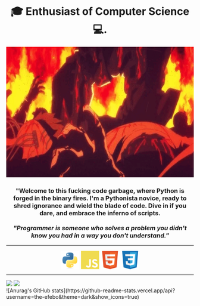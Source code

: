 <div align="center">
    <h1>🎓 Enthusiast of Computer Science 💻.<br></h1>
    <img src="giphy.gif" width="750" height="350">
</div>

<div>
    <h3 align="center">"Welcome to this fucking code garbage, where Python is forged in the binary fires. I'm a Pythonista novice, ready to shred ignorance and wield the blade of code. Dive in if you dare, and embrace the inferno of scripts.
        <br><br>
    <i>"Programmer is someone who solves a problem you didn't know you had in a way you don't understand."</i></h3>
</div>

<hr>

<div align="center">
    <img align="center" height="50" width="50" src="https://raw.githubusercontent.com/devicons/devicon/master/icons/python/python-original.svg">
    <img align="center" height="50" width="50" src="https://raw.githubusercontent.com/devicons/devicon/master/icons/javascript/javascript-plain.svg">
    <img align="center" height="50" width="50" src="https://raw.githubusercontent.com/devicons/devicon/master/icons/html5/html5-original.svg">
    <img align="center" height="50" width="50" src="https://raw.githubusercontent.com/devicons/devicon/master/icons/css3/css3-original.svg">
</div>

<hr>

<div align="left">
    <a href="https://www.instagram.com/_efebo/" target="_blank"><img src="https://img.shields.io/badge/-Instagram-%23E4405F?style=for-the-badge&logo=instagram&logoColor=white" target="_blank"></a>
    <a href="https://www.linkedin.com/in/efebo-virtualis" target="_blank"><img src="https://img.shields.io/badge/-LinkedIn-%230077B5?style=for-the-badge&logo=linkedin&logoColor=white" target="_blank"></a>
</div>
![Anurag's GitHub stats](https://github-readme-stats.vercel.app/api?username=the-efebo&theme=dark&show_icons=true)
